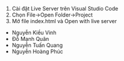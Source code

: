 1. Cài đặt Live Server trên Visual Studio Code
2. Chọn File->Open Folder->Project
3. Mở file index.html và Open with live server

- Nguyễn Kiều Vinh
- Đỗ Mạnh Quân
- Nguyễn Tuấn Quang
- Nguyễn Hoàng Phúc

